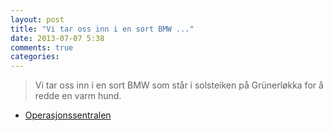 ```yaml
---
layout: post
title: "Vi tar oss inn i en sort BMW ..."
date: 2013-07-07 5:38
comments: true
categories: 
---
```


> Vi tar oss inn i en sort BMW som står i solsteiken på Grünerløkka for å redde en varm hund.
- [Operasjonssentralen](https://www.twitter.com/oslopolitiops/status/353855632853581824)
